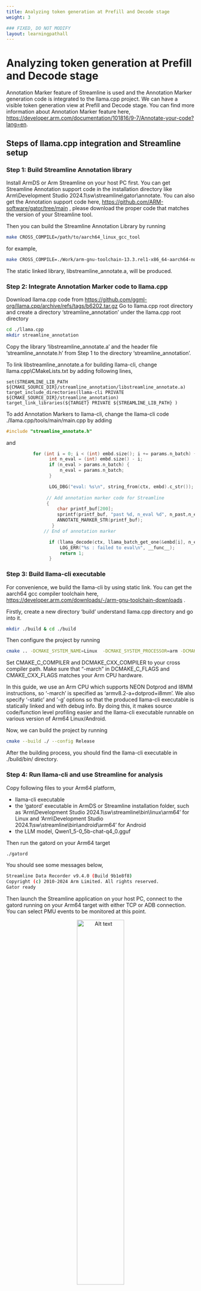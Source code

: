 ```yaml
---
title: Analyzing token generation at Prefill and Decode stage
weight: 3

### FIXED, DO NOT MODIFY
layout: learningpathall
---
```


# Analyzing token generation at Prefill and Decode stage
Annotation Marker feature of Streamline is used and the Annotation Marker generation code is integrated to the llama.cpp project. We can have a visible token generation view at Prefill and Decode stage.
You can find more information about Annotation Marker feature here, https://developer.arm.com/documentation/101816/9-7/Annotate-your-code?lang=en. 

## Steps of llama.cpp integration and Streamline setup

### Step 1: Build Streamline Annotation library
Install ArmDS or Arm Streamline on your host PC first. 
You can get Streamline Annotation support code in the installation directory like Arm\Development Studio 2024.1\sw\streamline\gator\annotate. 
You can also get the Annotation support  code here, https://github.com/ARM-software/gator/tree/main , please download the proper code that matches the version of your Streamline tool.

Then you can build the Streamline Annotation Library by running 
```bash
make CROSS_COMPILE=/path/to/aarch64_linux_gcc_tool 
```

for example,
```bash
make CROSS_COMPILE=./Work/arm-gnu-toolchain-13.3.rel1-x86_64-aarch64-none-linux-gnu/bin/aarch64-none-linux-gnu- 
```
The static linked library, libstreamline_annotate.a, will be produced. 

### Step 2: Integrate Annotation Marker code to llama.cpp
Download llama.cpp code from  https://github.com/ggml-org/llama.cpp/archive/refs/tags/b6202.tar.gz 
Go to llama.cpp root directory and create a directory ‘streamline_annotation’ under the llama.cpp root directory 
```bash
cd ./llama.cpp
mkdir streamline_annotation
```

Copy the library ‘libstreamline_annotate.a’ and the header file ‘streamline_annotate.h’ from Step 1 to the directory ‘streamline_annotation’.

To link libstreamline_annotate.a for building llama-cli, change llama.cpp\CMakeLists.txt by adding following lines,

```script
set(STREAMLINE_LIB_PATH  ${CMAKE_SOURCE_DIR}/streamline_annotation/libstreamline_annotate.a)
target_include_directories(llama-cli PRIVATE ${CMAKE_SOURCE_DIR}/streamline_annotation)
target_link_libraries(${TARGET} PRIVATE ${STREAMLINE_LIB_PATH} )
```

To add Annotation Markers to llama-cli, change the llama-cli code ./llama.cpp/tools/main/main.cpp by adding
```c
#include "streamline_annotate.h" 
```
and

```c
          for (int i = 0; i < (int) embd.size(); i += params.n_batch) {
                int n_eval = (int) embd.size() - i;
                if (n_eval > params.n_batch) {
                    n_eval = params.n_batch;
                }

                LOG_DBG("eval: %s\n", string_from(ctx, embd).c_str());
	
               // Add annotation marker code for Streamline 				
	           {
                   char printf_buf[200]; 
                   sprintf(printf_buf, "past %d, n_eval %d", n_past,n_eval ); 
                   ANNOTATE_MARKER_STR(printf_buf);
                 }
              // End of annotation marker 

                if (llama_decode(ctx, llama_batch_get_one(&embd[i], n_eval))) {
                    LOG_ERR("%s : failed to eval\n", __func__);
                    return 1;
                }
```


### Step 3: Build llama-cli executable 
For convenience, we build the llama-cli by using static link. 
You can get the aarch64 gcc compiler toolchain here, https://developer.arm.com/downloads/-/arm-gnu-toolchain-downloads .

Firstly, create a new directory ‘build’ understand llama.cpp directory and go into it.
```bash
mkdir ./build & cd ./build
```
Then configure the project by running 
```bash
cmake .. -DCMAKE_SYSTEM_NAME=Linux  -DCMAKE_SYSTEM_PROCESSOR=arm -DCMAKE_C_COMPILER=aarch64-none-linux-gnu-gcc -DCMAKE_CXX_COMPILER=aarch64-none-linux-gnu-g++ -DLLAMA_NATIVE=OFF -DLLAMA_F16C=OFF  -DLLAMA_GEMM_ARM=ON -DBUILD_SHARED_LIBS=OFF  -DCMAKE_EXE_LINKER_FLAGS="-static -g" -DGGML_OPENMP=OFF -DCMAKE_C_FLAGS="-march=armv8.2-a+i8mm+dotprod -g" -DCMAKE_CXX_FLAGS="-march=armv8.2-a+dotprod+i8mm -g" -DGGML_CPU_KLEIDIAI=ON -DGGML_OPENMP=OFF -DLLAMA_BUILD_TESTS=OFF -DLLAMA_BUILD_EXAMPLES=ON  -DLLAMA_CURL=OFF
```

Set CMAKE_C_COMPILER and DCMAKE_CXX_COMPILER to your cross compiler path. Make sure that “-march” in DCMAKE_C_FLAGS and CMAKE_CXX_FLAGS matches your Arm CPU hardware. 

In this guide, we use an Arm CPU which supports NEON Dotprod and I8MM instructions, so ‘-march’ is specified as ‘armv8.2-a+dotprod+i8mm’. We also specify ‘-static’ and ‘-g’ options so that the produced llama-cli executable is statically linked and with debug info. By doing this, it makes source code/function level profiling easier and the llama-cli executable runnable on various version of Arm64 Linux/Android.

Now, we can build the project by running
```bash
cmake --build ./ --config Release
```

After the building process, you should find the llama-cli executable in ./build/bin/ directory.

### Step 4: Run llama-cli and use Streamline for analysis
Copy following files to your Arm64 platform,
* llama-cli executable 
* the ‘gatord’ executable in ArmDS or Streamline installation folder, such as ‘Arm\Development Studio 2024.1\sw\streamline\bin\linux\arm64’  for Linux and ‘Arm\Development Studio 2024.1\sw\streamline\bin\android\arm64’ for Android
* the LLM model, Qwen1_5-0_5b-chat-q4_0.gguf

Then run the gatord on your Arm64 target
```bash
./gatord
```
You should see some messages below, 

``` bash
Streamline Data Recorder v9.4.0 (Build 9b1e8f8)
Copyright (c) 2010-2024 Arm Limited. All rights reserved.
Gator ready
```

Then launch the Streamline application on your host PC, connect to the gatord running on your Arm64 target with either TCP or ADB connection. You can select PMU events to be monitored at this point. 

<p align="center">
    <img src="images/streamline_capture.png" alt="Alt text" width="50%"/>
</p>

Please set the path of llama-cli executable is specified for Streamline so that the debug info in the executable can be used for analysis.

<p align="center">
    <img src="images/streamline_capture_image.png" alt="Alt text" width="40%"/>
</p>

You can click ‘Start Capture’ button on Streamline to start collecting data from the Arm64 target.

Note: This guide is not intended to introduce how to use Streamline, if you encounter any issue during setting up gatord or Streamline, please seek for help from Arm support.

Now, run the llama-cli executable as below,

``` bash
./llama-cli -m qwen1_5-0_5b-chat-q4_0.gguf -p "<|im_start|>system\nYou are a helpful AI assistant.<|im_end|>\n<|im_start|>user\nTell me a story about a fox and a crow? Please do not tell the traditional story in Aesop's fables. Please tell me a positive story about friendship and love. The story should have no more than 400 words<|im_end|>\n<|im_start|>assistant\n" -st -t 1
``` 

After a while, you can stop the Streamline data collection by clicking ‘Stop’ button on Streamline. Then Streamline on your host PC will start the data analysis.

## Analyze the data with Streamline
From the timeline view of Streamline, we can see some Annotation Markers, since we add an Annotation Marker before llama_decode function, each Annotation Marker marks the start time of a token generation. 

<p align="center">
    <img src="images/annotation_marker_1.png" alt="Alt text" width="50%"/>
</p>

We also add a string that includes the position input the tokens and number of input tokens to process in each Annotation Marker. The string can be shown when clicking those Annotation Markers. For example,

<p align="center">
    <img src="images/annotation_marker_2.png" alt="Alt text" width="20%"/>
</p>

The number after ‘past’ indicates the position of input tokens, the number after ‘n_eval’ indicates the number of tokens to be processed this time.
As shown in the timeline view below, with help of Annotation Markers, we can clearly identify the Prefill stage and Decode stage. 

<p align="center">
    <img src="images/annotation_marker_prefill.png" alt="Alt text" width="100%"/>
</p>

We can see that the first token generated at Prefill stage takes more time, since 78 input tokens have to be processed at Prefill stage, it involves a lot of GEMM operations. At Decode stage, tokens are generated one by one at mostly equal speed, each token takes less time, thanks to the effect of KV cache. At Decode stage, it involves many GEMV operations.

We can further investigate it with PMU event counters that are captured by Streamline. At Prefill stage, the amount of computation, which are indicated by PMU event counters counting number of Advanced SIMD (NEON), Floating point, Integer data processing instruction, is large. However, the memory access is relatively low. Especially, the number of L3 cache refill/miss is much lower than that of Decode stage.

At Decode stage, the amount of computation is relatively less (since the time of each token is less), but the number of L3 cache refill/miss goes much higher.
By monitoring more PMU events, Backend Stall Cycles and Backend Stall Cycles due to Memory stall, 

<p align="center">
    <img src="images/annotation_pmu_stall.png" alt="Alt text" width="100%"/>
</p>

We can see that at Prefill stage, Backend Stall Cycles due to Memory stall are only about 10% of total Backend Stall Cycles. However, at Decode stage, Backend Stall Cycles due to Memory stall are only around 50% of total Backend Stall Cycles.
All those PMU event counters indicate that it is compute-bound at Prefill stage, and memory-bound at Decode stage.

Now, let us further profile the code execution with Streamline. In the ‘Call Paths’ view of Streamline, we can see the percentage of running time of call stack.

<p align="center">
    <img src="images/annotation_prefill_call_stack.png" alt="Alt text" width="70%"/>
</p>

In the ‘Functions’ view of Streamline, we can see the percentage of running time of functions.

<p align="center">
    <img src="images/annotation_prefill_functions.png" alt="Alt text" width="70%"/>
</p>

As we can see, the function, graph_compute, takes the largest part of the running time. With understanding of llama.cpp code, it shows that large amounts of GEMM and GEMV operation take most of the time. 
* The computation (GEMM and GEMV) of Q, K, V vectors and most of FFN layers have weights with Q4_0 data type, and the input activations are with FP32 data type. The computation is forwarded to KleidiAI trait by ggml_cpu_extra_compute_forward. KleidiAI ukernels implemented with NEON Dotprod and I8MM vector instructions are used to accelerate the computation.
    - At Prefill stage, kai_run_matmul_clamp_f32_qsi8d32p4x8_qsi4c32p4x8_16x4_neon_i8mm ukernel is used for GEMM MAT_MUL(Matrix Multiply) operators. It takes the advantage of NEON I8MM instruction. Since Prefill stage only takes small percentage of the whole time, the percentage of this function is small as shown in figures above. However, if we focus on Prefill stage only, with ‘Samplings’ view in Timeline. We can see kai_run_matmul_clamp_f32_qsi8d32p4x8_qsi4c32p4x8_16x4_neon_i8mm takes the largest part of the whole Prefill stage.

    <p align="center">
      <img src="images/Prefill_only.png" alt="Alt text" width="70%"/>
    </p>

    - At Decode stage, kai_run_matmul_clamp_f32_qsi8d32p1x8_qsi4c32p4x8_1x4x32_neon_dotprod ukernel is used for GEMV MAT_MUL operators. It takes advantage of NEON Dotprod instruction. If we focus on Decode stage only, we can see this function takes the second largest percentage. 

    <p align="center">
      <img src="images/Decode_only.png " alt="Alt text" width="80%"/>
    </p>

* There is a result output linear layer in qwen1_5-0_5b-chat-q4_0 model, the wights are with Q6_K data type. The computation for this layer is a huge [1, 1024] x [1024, 151936] GEMV operation, where 1024 is the embedding size and 151936 is the vocabulary size. This operation cannot be handled by KleidiAI yet, it is handled by the ggml_vec_dot_q6_K_q8_K function in ggml-cpu library.
* The tensor nodes for computation of   for Multi-Head attention are presented as three-dimension matrices with FP16 data type (KV cache also holds FP16 values), they are computed by ggml_vec_dot_f16 function in ggml-cpu library.
* The computation of RoPE, Softmax, RMSNorm layers does not take significant portion of the running time.